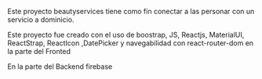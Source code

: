 Este proyecto beautyservices tiene como fin conectar a las personar con un servicio a dominicio.


Este proyecto fue creado con el uso de boostrap, JS, Reactjs, MaterialUI, ReactStrap, ReactIcon
,DatePicker y navegabilidad con react-router-dom en la parte del Fronted

En la parte del Backend firebase 
